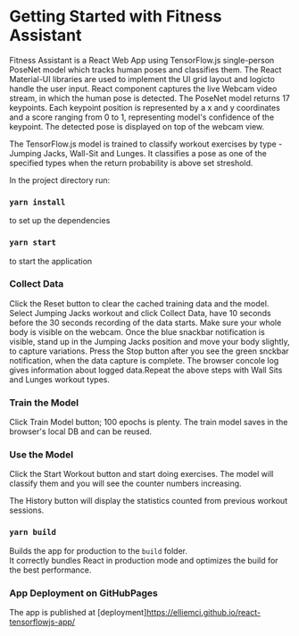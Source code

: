 # Getting Started with Fitness Assistant

Fitness Assistant is a React Web App using TensorFlow.js single-person PoseNet model which tracks human poses and classifies them. The React Material-UI libraries are used to implement the UI grid layout and logicto handle the user input. React component captures the live Webcam video stream, in which the human pose is detected.
The PoseNet model returns 17 keypoints. Each keypoint position is represented by a x and y coordinates and a score ranging from 0 to 1, representing model's confidence of the keypoint. The detected pose is displayed on top of the webcam view.

The TensorFlow.js model is trained to classify workout exercises by type - Jumping Jacks, Wall-Sit and Lunges. It classifies a pose as one of the specified types when the return probability is above set streshold.

In the project directory run:

### `yarn install`

to set up the dependencies

### `yarn start`

to start the application

### Collect Data

Click the Reset button to clear the cached training data and the model. Select Jumping Jacks workout and click Collect Data, have 10 seconds before the 30 seconds recording of the data starts. Make sure your whole body is visible on the webcam. Once the blue snackbar notification is visible, stand up in the Jumping Jacks position and move your body slightly, to capture variations. Press the Stop button after you see the green snckbar notification, when the data capture is complete. The browser concole log gives information about logged data.Repeat the above steps with Wall Sits and Lunges workout types.

### Train the Model

Click Train Model button; 100 epochs is plenty. The train model saves in the browser's local DB and can be reused.

### Use the Model

Click the Start Workout button and start doing exercises. The model will classify them and you will see the counter numbers increasing.

The History button will display the statistics counted from previous workout sessions.

### `yarn build`

Builds the app for production to the `build` folder.\
It correctly bundles React in production mode and optimizes the build for the best performance.

### App Deployment on GitHubPages

The app is published at
[deployment]https://elliemci.github.io/react-tensorflowjs-app/

